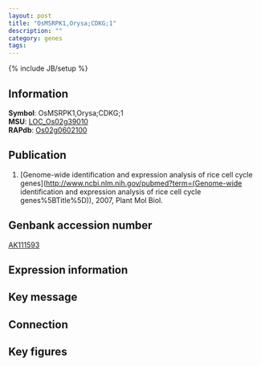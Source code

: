 ```yaml
---
layout: post
title: "OsMSRPK1,Orysa;CDKG;1"
description: ""
category: genes
tags: 
---
```

{% include JB/setup %}

## Information
__Symbol__: OsMSRPK1,Orysa;CDKG;1  
__MSU__: [LOC_Os02g39010](http://rice.plantbiology.msu.edu/cgi-bin/ORF_infopage.cgi?orf=LOC_Os02g39010)  
__RAPdb__: [Os02g0602100](http://rapdb.dna.affrc.go.jp/viewer/gbrowse_details/irgsp1?name=Os02g0602100)  

## Publication
1. [Genome-wide identification and expression analysis of rice cell cycle genes](http://www.ncbi.nlm.nih.gov/pubmed?term=(Genome-wide identification and expression analysis of rice cell cycle genes%5BTitle%5D)), 2007, Plant Mol Biol.

## Genbank accession number
[AK111593](http://www.ncbi.nlm.nih.gov/nuccore/AK111593)

## Expression information

## Key message

## Connection

## Key figures



